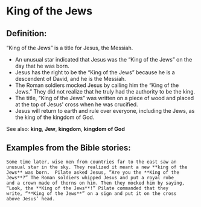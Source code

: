 King of the Jews
================

Definition:
-----------

“King of the Jews” is a title for Jesus, the Messiah.

-   An unusual star indicated that Jesus was the “King of the Jews” on
    the day that he was born.
-   Jesus has the right to be the “King of the Jews” because he is a
    descendent of David, and he is the Messiah.
-   The Roman soldiers mocked Jesus by calling him the “King of the
    Jews.” They did not realize that he truly had the authority to be
    the king.
-   The title, “King of the Jews” was written on a piece of wood and
    placed at the top of Jesus' cross when he was crucified.
-   Jesus will return to earth and rule over everyone, including the
    Jews, as the king of the kingdom of God.

See also: **king**, **Jew**, **kingdom**, **kingdom of God**

Examples from the Bible stories:
--------------------------------

    Some time later, wise men from countries far to the east saw an
    unusual star in the sky. They realized it meant a new **king of the
    Jews** was born.  Pilate asked Jesus, “Are you the **King of the
    Jews**?” The Roman soldiers whipped Jesus and put a royal robe
    and a crown made of thorns on him. Then they mocked him by saying,
    “Look, the **King of the Jews**!” Pilate commanded that they
    write, “**King of the Jews**” on a sign and put it on the cross
    above Jesus’ head.
